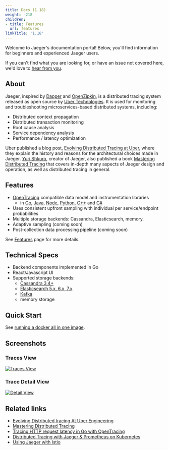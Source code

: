 ```yaml
---
title: Docs (1.18)
weight: -218
children:
- title: Features
  url: features
linkTitle: '1.18'
---
```


Welcome to Jaeger's documentation portal! Below, you'll find information for beginners and experienced Jaeger users.

If you can't find what you are looking for, or have an issue not covered here, we'd love to [hear from you](/get-in-touch/).

## About

Jaeger, inspired by [Dapper][dapper] and [OpenZipkin](http://zipkin.io),
is a distributed tracing system released as open source by [Uber Technologies][ubeross].
It is used for monitoring and troubleshooting microservices-based distributed systems, including:

* Distributed context propagation
* Distributed transaction monitoring
* Root cause analysis
* Service dependency analysis
* Performance / latency optimization

Uber published a blog post, [Evolving Distributed Tracing at Uber](https://eng.uber.com/distributed-tracing/), where they explain the history and reasons for the architectural choices made in Jaeger. [Yuri Shkuro](https://shkuro.com), creator of Jaeger, also published a book [Mastering Distributed Tracing](https://shkuro.com/books/2019-mastering-distributed-tracing/) that covers in-depth many aspects of Jaeger design and operation, as well as distributed tracing in general.

## Features

  * [OpenTracing](http://opentracing.io/) compatible data model and instrumentation libraries
    * in [Go](https://github.com/jaegertracing/jaeger-client-go), [Java](https://github.com/jaegertracing/jaeger-client-java), [Node](https://github.com/jaegertracing/jaeger-client-node), [Python](https://github.com/jaegertracing/jaeger-client-python),
   [C++](https://github.com/jaegertracing/cpp-client) and [C#](https://github.com/jaegertracing/jaeger-client-csharp)
  * Uses consistent upfront sampling with individual per service/endpoint probabilities
  * Multiple storage backends: Cassandra, Elasticsearch, memory.
  * Adaptive sampling (coming soon)
  * Post-collection data processing pipeline (coming soon)

See [Features](./features/) page for more details.

## Technical Specs

  * Backend components implemented in Go
  * React/Javascript UI
  * Supported storage backends:
    * [Cassandra 3.4+](./deployment/#cassandra)
    * [Elasticsearch 5.x, 6.x, 7.x](./deployment/#elasticsearch)
    * [Kafka](./deployment/#kafka)
    * memory storage

## Quick Start
See [running a docker all in one image](getting-started/#all-in-one).

## Screenshots

### Traces View
[![Traces View](/img/traces-ss.png)](/img/traces-ss.png)

### Trace Detail View
[![Detail View](/img/trace-detail-ss.png)](/img/trace-detail-ss.png)

## Related links
- [Evolving Distributed tracing At Uber Engineering](https://eng.uber.com/distributed-tracing/)
- [Mastering Distributed Tracing](https://shkuro.com/books/2019-mastering-distributed-tracing/)
- [Tracing HTTP request latency in Go with OpenTracing](https://medium.com/opentracing/tracing-http-request-latency-in-go-with-opentracing-7cc1282a100a)
- [Distributed Tracing with Jaeger & Prometheus on Kubernetes](https://blog.openshift.com/openshift-commons-briefing-82-distributed-tracing-with-jaeger-prometheus-on-kubernetes/)
- [Using Jaeger with Istio](https://istio.io/latest/docs/tasks/observability/distributed-tracing/jaeger/)

[dapper]: https://research.google.com/pubs/pub36356.html
[ubeross]: http://uber.github.io

